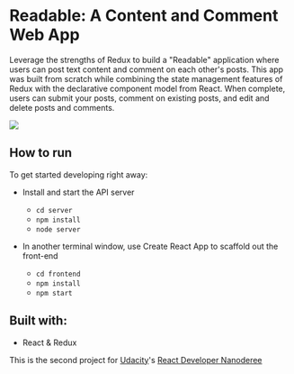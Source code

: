 # Readable: A Content and Comment Web App

Leverage the strengths of Redux to build a "Readable" application where
users can post text content and comment on each other's posts. This app was built from scratch while combining the state management
features of Redux with the declarative component model from React. When
complete, users can submit your posts, comment on existing posts,
and edit and delete posts and comments.

<img src="frontend/public/readable.gif" />

## How to run

To get started developing right away:

* Install and start the API server
    - `cd server`
    - `npm install`
    - `node server`

* In another terminal window, use Create React App to scaffold out the front-end
    - `cd frontend`
    - `npm install`
    - `npm start`

## Built with:
* React & Redux

This is the second project for [Udacity](https://www.udacity.com)'s [React Developer Nanoderee](https://www.udacity.com/course/react-nanodegree--nd019)
